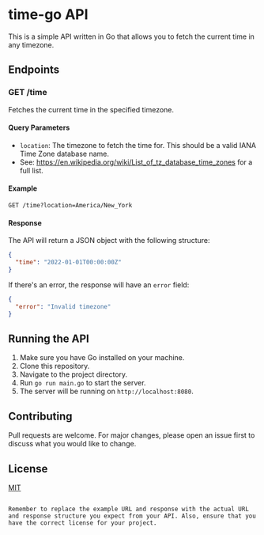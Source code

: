 # time-go API

This is a simple API written in Go that allows you to fetch the current time in any timezone.

## Endpoints

### GET /time

Fetches the current time in the specified timezone.

#### Query Parameters

- `location`: The timezone to fetch the time for. This should be a valid IANA Time Zone database name.
- See: https://en.wikipedia.org/wiki/List_of_tz_database_time_zones for a full list.

#### Example

```
GET /time?location=America/New_York
```

#### Response

The API will return a JSON object with the following structure:

```json
{
  "time": "2022-01-01T00:00:00Z"
}
```

If there's an error, the response will have an `error` field:

```json
{
  "error": "Invalid timezone"
}
```

## Running the API

1. Make sure you have Go installed on your machine.
2. Clone this repository.
3. Navigate to the project directory.
4. Run `go run main.go` to start the server.
5. The server will be running on `http://localhost:8080`.

## Contributing

Pull requests are welcome. For major changes, please open an issue first to discuss what you would like to change.

## License

[MIT](https://choosealicense.com/licenses/mit/)
```

Remember to replace the example URL and response with the actual URL and response structure you expect from your API. Also, ensure that you have the correct license for your project.